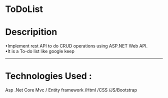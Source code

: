 # ToDoList
<h1>Descripition </h1>
•Implement rest API to do CRUD operations using ASP.NET Web API.<br/>
•It is a To-do list like google keep
<br/>
<hr/>
<h1>Technologies Used :</h1>
<p>Asp .Net Core Mvc / Entity framework /Html /CSS /JS/Bootstrap
</p>
